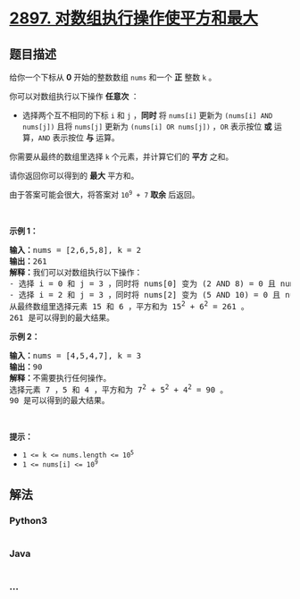 # [2897. 对数组执行操作使平方和最大](https://leetcode-cn.com/problems/apply-operations-on-array-to-maximize-sum-of-squares)

## 题目描述

<!-- 这里写题目描述 -->

<p>给你一个下标从 <strong>0</strong>&nbsp;开始的整数数组&nbsp;<code>nums</code>&nbsp;和一个 <strong>正</strong>&nbsp;整数&nbsp;<code>k</code>&nbsp;。</p>

<p>你可以对数组执行以下操作 <strong>任意次</strong>&nbsp;：</p>

<ul>
	<li>选择两个互不相同的下标&nbsp;<code>i</code> 和&nbsp;<code>j</code>&nbsp;，<strong>同时</strong>&nbsp;将&nbsp;<code>nums[i]</code>&nbsp;更新为&nbsp;<code>(nums[i] AND nums[j])</code> 且将&nbsp;<code>nums[j]</code>&nbsp;更新为&nbsp;<code>(nums[i] OR nums[j])</code>&nbsp;，<code>OR</code>&nbsp;表示按位 <strong>或</strong>&nbsp;运算，<code>AND</code>&nbsp;表示按位 <strong>与</strong>&nbsp;运算。</li>
</ul>

<p>你需要从最终的数组里选择&nbsp;<code>k</code>&nbsp;个元素，并计算它们的 <strong>平方</strong>&nbsp;之和。</p>

<p>请你返回你可以得到的 <strong>最大</strong>&nbsp;平方和。</p>

<p>由于答案可能会很大，将答案对&nbsp;<code>10<sup>9</sup> + 7</code>&nbsp;<strong>取余</strong>&nbsp;后返回。</p>

<p>&nbsp;</p>

<p><strong class="example">示例 1：</strong></p>

<pre>
<b>输入：</b>nums = [2,6,5,8], k = 2
<b>输出：</b>261
<b>解释：</b>我们可以对数组执行以下操作：
- 选择 i = 0 和 j = 3 ，同时将 nums[0] 变为 (2 AND 8) = 0 且 nums[3] 变为 (2 OR 8) = 10 ，结果数组为 nums = [0,6,5,10] 。
- 选择 i = 2 和 j = 3 ，同时将 nums[2] 变为 (5 AND 10) = 0 且 nums[3] 变为 (5 OR 10) = 15 ，结果数组为 nums = [0,6,0,15] 。
从最终数组里选择元素 15 和 6 ，平方和为 15<sup>2</sup> + 6<sup>2</sup> = 261 。
261 是可以得到的最大结果。
</pre>

<p><strong class="example">示例 2：</strong></p>

<pre>
<b>输入：</b>nums = [4,5,4,7], k = 3
<b>输出：</b>90
<b>解释：</b>不需要执行任何操作。
选择元素 7 ，5 和 4 ，平方和为 7<sup>2</sup> + 5<sup>2</sup> + 4<sup>2</sup> = 90 。
90 是可以得到的最大结果。
</pre>

<p>&nbsp;</p>

<p><strong>提示：</strong></p>

<ul>
	<li><code>1 &lt;= k &lt;= nums.length &lt;= 10<sup>5</sup></code></li>
	<li><code>1 &lt;= nums[i] &lt;= 10<sup>9</sup></code></li>
</ul>


## 解法

<!-- 这里可写通用的实现逻辑 -->

<!-- tabs:start -->

### **Python3**

<!-- 这里可写当前语言的特殊实现逻辑 -->

```python

```

### **Java**

<!-- 这里可写当前语言的特殊实现逻辑 -->

```java

```

### **...**

```

```

<!-- tabs:end -->

